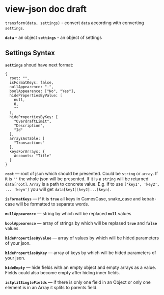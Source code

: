 # view-json doc draft

`transform(data, settings)` - convert `data` according with converting `settings`.

**`data`** - an object
**`settings`** - an object of settings

## Settings Syntax

**`settings`** shoud have next format:

```
{
  root: "",
  isFormatKeys: false,
  nullAppearence: "-",
  boolAppearence: ["No", "Yes"],
  hidePropertiesByValue: [
    null,
    0,
    ""
  ],
  hidePropertiesByKey: [
    "OverdraftLimit",
    "Description",
    "Id"
  ],
  arraysAsTable: [
    "Transactions"
  ],
  keysForArrays: {
    Accounts: "Title"
  }
}
```

**`root`** — root of json which should be presented. Could be `string` or `array`. If it is `""` the whole json will be presented. If it is a `string` will be returned `data[root]`. `Array` is a path to concrete value. E.g. if to use `['key1', 'key2', ... 'keyn']` you will get `data[key1][key2]...[keyn]`.

**`isFormatKeys`** — if it is **`true`** all keys in CamesCase, snake_case and kebab-case will be formatted to separate words.

**`nullAppearence`** — string by which will be replaced **`null`** values.

**`boolAppearence`** — array of strings by which will be replased **`true`** and **`false`** values.

**`hidePropertiesByValue`** — array of values by which will be hided parameters of your json.

**`hidePropertiesByKey`** — array of keys by which will be hided parameters of your json.

**`hideEmpty`** — hide fields with an empty object and empty arrays as a value. Fields could also become empty after hiding inner fields.

**`isSplitSingleFields`** — if there is only one field in an Object or only one element is in an Array it splits to parents field.

<!-- **`arraysAsTable`** — array of keys of parameters which contain an array and which will be presented as a table. -->

<!-- **`keysForArrays`** — an abject where keys are names of arrays and values are properties which will be shown as keys for corresponding arrays. -->
